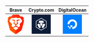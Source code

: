 | Brave                                                                                                           | Crypto.com                                                                                                                                |  DigitalOcean                                                                                                                |
|:---------------------------------------------------------------------------------------------------------------:|:-----------------------------------------------------------------------------------------------------------------------------------------:|:----------------------------------------------------------------------------------------------------------------------------:|
| [![brave](https://raw.githubusercontent.com/giansalex/giansalex/master/sp/brave.png)](https://brave.com/gia977) | [![crypto.com](https://raw.githubusercontent.com/giansalex/giansalex/master/sp/crypto-com.png)](https://platinum.crypto.com/r/chr2wsfs6g) | [![ocean](https://raw.githubusercontent.com/giansalex/giansalex/master/sp/digitalocean.png)](https://m.do.co/c/b205c6c66c9b) |
